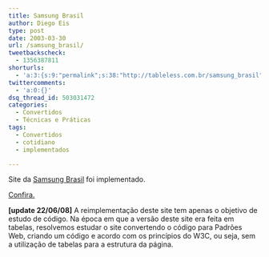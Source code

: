 ```yaml
---
title: Samsung Brasil
author: Diego Eis
type: post
date: 2003-03-30
url: /samsung_brasil/
tweetbackscheck:
  - 1356387811
shorturls:
  - 'a:3:{s:9:"permalink";s:38:"http://tableless.com.br/samsung_brasil";s:7:"tinyurl";s:26:"http://tinyurl.com/3un4xc5";s:4:"isgd";s:19:"http://is.gd/H3yngx";}'
twittercomments:
  - 'a:0:{}'
dsq_thread_id: 503031472
categories:
  - Convertidos
  - Técnicas e Práticas
tags:
  - Convertidos
  - cotidiano
  - implementados

---
```

Site da [Samsung Brasil][1] foi implementado.
  
[Confira.][2]

**[update 22/06/08]** A reimplementação deste site tem apenas o objetivo de estudo de código. Na época em que a versão deste site era feita em tabelas, resolvemos estudar o site convertendo o código para Padrões Web, criando um código e acordo com os princípios do W3C, ou seja, sem a utilização de tabelas para a estrutura da página.

 [1]: http://www.samsung.com.br/
 [2]: http://tableless.com.br/convertidos/#samsung